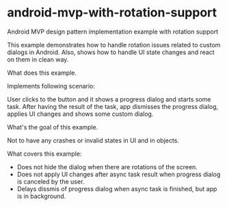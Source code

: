 # android-mvp-with-rotation-support
Android MVP design pattern implementation example with rotation support

This example demonstrates how to handle rotation issues related
to custom dialogs in Android.
Also, shows how to handle UI state changes and react on them in clean way.

What does this example.

Implements following scenario:

User clicks to the button and it shows a progress dialog and starts some task.
After having the result of the task, app dismisses the progress dialog, applies UI changes 
and shows some custom dialog.

What's the goal of this example.

Not to have any crashes or invalid states in UI and in objects.

What covers this example:

- Does not hide the dialog when there are rotations of the screen.
- Does not apply UI changes after async task result when progress 
  dialog is canceled by the user.
- Delays dissmis of progress dialog when async task is finished, but app
  is in background.